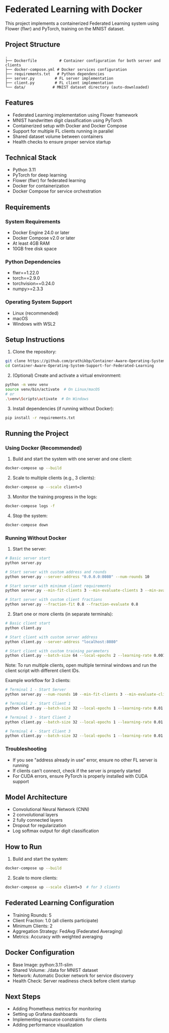 # Federated Learning with Docker

This project implements a containerized Federated Learning system using Flower (flwr) and PyTorch, training on the MNIST dataset.

## Project Structure
```
.
├── Dockerfile          # Container configuration for both server and clients
├── docker-compose.yml # Docker services configuration
├── requirements.txt   # Python dependencies
├── server.py         # FL server implementation
├── client.py         # FL client implementation
└── data/            # MNIST dataset directory (auto-downloaded)
```

## Features
- Federated Learning implementation using Flower framework
- MNIST handwritten digit classification using PyTorch
- Containerized setup with Docker and Docker Compose
- Support for multiple FL clients running in parallel
- Shared dataset volume between containers
- Health checks to ensure proper service startup

## Technical Stack
- Python 3.11
- PyTorch for deep learning
- Flower (flwr) for federated learning
- Docker for containerization
- Docker Compose for service orchestration

## Requirements

### System Requirements
- Docker Engine 24.0 or later
- Docker Compose v2.0 or later
- At least 4GB RAM
- 10GB free disk space

### Python Dependencies
- flwr==1.22.0
- torch==2.9.0
- torchvision==0.24.0
- numpy>=2.3.3

### Operating System Support
- Linux (recommended)
- macOS
- Windows with WSL2

## Setup Instructions

1. Clone the repository:
```bash
git clone https://github.com/prathikbp/Container-Aware-Operating-System-Support-for-Federated-Learning.git
cd Container-Aware-Operating-System-Support-for-Federated-Learning
```

2. (Optional) Create and activate a virtual environment:
```bash
python -m venv venv
source venv/bin/activate  # On Linux/macOS
# or
.\venv\Scripts\activate  # On Windows
```

3. Install dependencies (if running without Docker):
```bash
pip install -r requirements.txt
```

## Running the Project

### Using Docker (Recommended)

1. Build and start the system with one server and one client:
```bash
docker-compose up --build
```

2. Scale to multiple clients (e.g., 3 clients):
```bash
docker-compose up --scale client=3
```

3. Monitor the training progress in the logs:
```bash
docker-compose logs -f
```

4. Stop the system:
```bash
docker-compose down
```

### Running Without Docker

1. Start the server:
```bash
# Basic server start
python server.py

# Start server with custom address and rounds
python server.py --server-address "0.0.0.0:8080" --num-rounds 10

# Start server with minimum client requirements
python server.py --min-fit-clients 3 --min-evaluate-clients 3 --min-available-clients 3

# Start server with custom client fractions
python server.py --fraction-fit 0.8 --fraction-evaluate 0.8
```

2. Start one or more clients (in separate terminals):
```bash
# Basic client start
python client.py

# Start client with custom server address
python client.py --server-address "localhost:8080"

# Start client with custom training parameters
python client.py --batch-size 64 --local-epochs 2 --learning-rate 0.001 --momentum 0.9
```

Note: To run multiple clients, open multiple terminal windows and run the client script with different client IDs.

Example workflow for 3 clients:
```bash
# Terminal 1 - Start Server
python server.py --num-rounds 10 --min-fit-clients 3 --min-evaluate-clients 3 --min-available-clients 3

# Terminal 2 - Start Client 1
python client.py --batch-size 32 --local-epochs 1 --learning-rate 0.01

# Terminal 3 - Start Client 2
python client.py --batch-size 32 --local-epochs 1 --learning-rate 0.01

# Terminal 4 - Start Client 3
python client.py --batch-size 32 --local-epochs 1 --learning-rate 0.01
```

### Troubleshooting
- If you see "address already in use" error, ensure no other FL server is running
- If clients can't connect, check if the server is properly started
- For CUDA errors, ensure PyTorch is properly installed with CUDA support

## Model Architecture
- Convolutional Neural Network (CNN)
- 2 convolutional layers
- 2 fully connected layers
- Dropout for regularization
- Log softmax output for digit classification

## How to Run

1. Build and start the system:
```bash
docker-compose up --build
```

2. Scale to more clients:
```bash
docker-compose up --scale client=3  # for 3 clients
```

## Federated Learning Configuration
- Training Rounds: 5
- Client Fraction: 1.0 (all clients participate)
- Minimum Clients: 2
- Aggregation Strategy: FedAvg (Federated Averaging)
- Metrics: Accuracy with weighted averaging

## Docker Configuration
- Base Image: python:3.11-slim
- Shared Volume: ./data for MNIST dataset
- Network: Automatic Docker network for service discovery
- Health Check: Server readiness check before client startup

## Next Steps
- Adding Prometheus metrics for monitoring
- Setting up Grafana dashboards
- Implementing resource constraints for clients
- Adding performance visualization